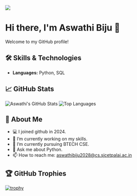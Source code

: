<img src="https://github.com/Anmol-Baranwal/Cool-GIFs-For-GitHub/assets/74038190/d48893bd-0757-481c-8d7e-ba3e163feae7" />

# Hi there, I'm Aswathi Biju 👋

Welcome to my GitHub profile! 

## 🛠️ Skills & Technologies
- **Languages:** Python, SQL

## 📈 GitHub Stats
![Aswathi's GitHub Stats](https://github-readme-stats.vercel.app/api?username=Aswathi-Biju&show_icons=true&theme=radical)
![Top Languages](https://github-readme-stats.vercel.app/api/top-langs/?username=Aswathi-Biju&layout=compact&theme=radical)

## 🚀 About Me
- 💻 I joined github in 2024.
- 🔭 I’m currently working on my skills.
- 🌱 I’m currently pursuing BTECH CSE.
- 💬 Ask me about Python.
- 📫 How to reach me: aswathibiju2028@cs.sjcetpalai.ac.in

## 🏆 GitHub Trophies
[![trophy](https://github-profile-trophy.vercel.app/?username=Aswathi-Biju&theme=onedark)](https://github.com/ryo-ma/github-profile-trophy)


